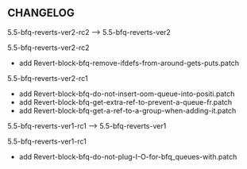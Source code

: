 ## CHANGELOG

5.5-bfq-reverts-ver2-rc2 --> 5.5-bfq-reverts-ver2

5.5-bfq-reverts-ver2-rc2

- add Revert-block-bfq-remove-ifdefs-from-around-gets-puts.patch

5.5-bfq-reverts-ver2-rc1

- add Revert-block-bfq-do-not-insert-oom-queue-into-positi.patch
- add Revert-block-bfq-get-extra-ref-to-prevent-a-queue-fr.patch
- add Revert-block-bfq-get-a-ref-to-a-group-when-adding-it.patch

5.5-bfq-reverts-ver1-rc1 --> 5.5-bfq-reverts-ver1

5.5-bfq-reverts-ver1-rc1

- add Revert-block-bfq-do-not-plug-I-O-for-bfq_queues-with.patch
